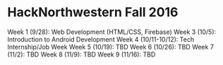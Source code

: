 # HackNorthwestern Fall 2016

Week 1 (9/28): Web Development (HTML/CSS, Firebase)
Week 3 (10/5): Introduction to Android Development
Week 4 (10/11-10/12): Tech Internship/Job Week
Week 5 (10/19): TBD
Week 6 (10/26): TBD
Week 7 (11/2): TBD
Week 8 (11/9): TBD
Week 9 (11/16): TBD
